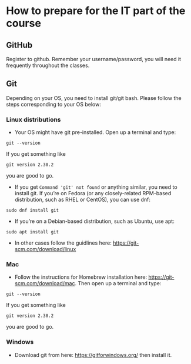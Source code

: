 # How to prepare for the IT part of the course

## GitHub

Register to github. Remember your username/password, you will need it frequently throughout the classes.

## Git

Depending on your OS, you need to install git/git bash. Please follow the steps corresponding to your OS below:

### Linux distributions
- Your OS might have git pre-installed. Open up a terminal and type:
```
git --version
```
If you get something like
```
git version 2.30.2
```
you are good to go.
- If you get `Command 'git' not found` or anything similar, you need to install git. If you’re on Fedora (or any closely-related RPM-based distribution, such as RHEL or CentOS), you can use dnf:
```
sudo dnf install git
```
- If you’re on a Debian-based distribution, such as Ubuntu, use apt:
```
sudo apt install git
```
- In other cases follow the guidlines here: <https://git-scm.com/download/linux>

### Mac

- Follow the instructions for Homebrew installation here: <https://git-scm.com/download/mac>. Then open up a terminal and type:
```
git --version
```
If you get something like
```
git version 2.30.2
```
you are good to go.

### Windows

- Download git from here: <https://gitforwindows.org/> then install it. 
